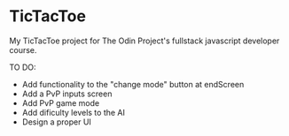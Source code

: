 # TicTacToe
My TicTacToe project for The Odin Project's fullstack javascript developer course.

TO DO:

- Add functionality to the "change mode" button at endScreen
- Add a PvP inputs screen
- Add PvP game mode
- Add dificulty levels to the AI
- Design a proper UI